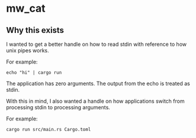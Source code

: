 # mw_cat
## Why this exists
I wanted to get a better handle on how to read stdin with reference to how unix pipes works.

For example:
```
echo "hi" | cargo run
```
The application has zero arguments. The output from the echo is treated as stdin.

With this in mind, I also wanted a handle on how applications switch from processing stdin to processing arguments.

For example:
```
cargo run src/main.rs Cargo.toml
```